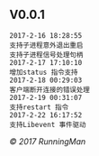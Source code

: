 ## V0.0.1

    2017-2-16 18:28:55
    支持子进程意外退出重启
    支持子进程信号处理句柄
    2017-2-17 17:10:10
    增加status 指令支持
    2017-2-18 00:29:03
    客户端断开连接的错误处理
    2017-2-19 00:31:07
    支持restart 指令
    2017-2-22 16:17:52
    支持Libevent 事件驱动


*© 2017 RunningMan*
